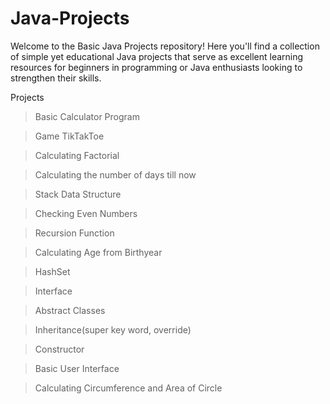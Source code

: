 # Java-Projects
Welcome to the Basic Java Projects repository! Here you'll find a collection of simple yet educational Java projects that serve as excellent learning resources for beginners in programming or Java enthusiasts looking to strengthen their skills.


Projects

> Basic Calculator Program 

> Game TikTakToe

> Calculating Factorial

> Calculating the number of days till now

> Stack Data Structure

> Checking Even Numbers                        

> Recursion Function


> Calculating Age from Birthyear

> HashSet

> Interface 

> Abstract Classes

> Inheritance(super key word, override)

> Constructor

> Basic User Interface

> Calculating Circumference and Area of Circle


